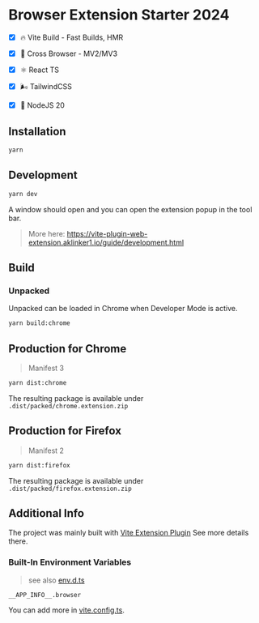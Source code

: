 # Browser Extension Starter 2024

- [x] 🔥 Vite Build - Fast Builds, HMR
- [x] 🦊 Cross Browser - MV2/MV3
- [x] ⚛️ React TS
- [x] 🌬️ TailwindCSS
- [x] 🎵 NodeJS 20



## Installation

```bash
yarn
```

## Development

```bash
yarn dev
```

A window should open and you can open the extension popup in the tool bar.

> More here: https://vite-plugin-web-extension.aklinker1.io/guide/development.html

## Build 

### Unpacked

Unpacked can be loaded in Chrome when Developer Mode is active. 

```bash
yarn build:chrome
```

## Production for Chrome

> Manifest 3

```bash
yarn dist:chrome
```
The resulting package is available under `.dist/packed/chrome.extension.zip`


## Production for Firefox

> Manifest 2

```bash
yarn dist:firefox
```
The resulting package is available under `.dist/packed/firefox.extension.zip`

## Additional Info

The project was mainly built with [Vite Extension Plugin](https://vite-plugin-web-extension.aklinker1.io/)
See more details there.


### Built-In Environment Variables

> see also [env.d.ts](env.d.ts)

```JS
__APP_INFO__.browser
```

You can add more in [vite.config.ts](./vite.config.ts).